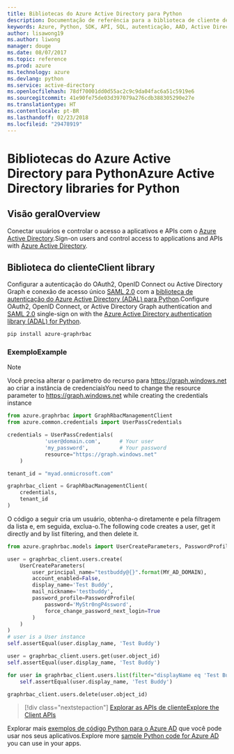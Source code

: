 ```yaml
---
title: Bibliotecas do Azure Active Directory para Python
description: Documentação de referência para a biblioteca de cliente de Python para o Azure Active Directory
keywords: Azure, Python, SDK, API, SQL, autenticação, AAD, Active Directory, Graph, OAuth 2.0
author: lisawong19
ms.author: liwong
manager: douge
ms.date: 08/07/2017
ms.topic: reference
ms.prod: azure
ms.technology: azure
ms.devlang: python
ms.service: active-directory
ms.openlocfilehash: 78df70001dd0d55ac2c9c9da04fac6a51c5919e6
ms.sourcegitcommit: 41e90fe75de03d397079a276cdb388305290e27e
ms.translationtype: HT
ms.contentlocale: pt-BR
ms.lasthandoff: 02/23/2018
ms.locfileid: "29478919"
---
```

# <a name="azure-active-directory-libraries-for-python"></a><span data-ttu-id="9cc27-104">Bibliotecas do Azure Active Directory para Python</span><span class="sxs-lookup"><span data-stu-id="9cc27-104">Azure Active Directory libraries for Python</span></span>

## <a name="overview"></a><span data-ttu-id="9cc27-105">Visão geral</span><span class="sxs-lookup"><span data-stu-id="9cc27-105">Overview</span></span>

<span data-ttu-id="9cc27-106">Conectar usuários e controlar o acesso a aplicativos e APIs com o [Azure Active Directory](/azure/active-directory/active-directory-whatis).</span><span class="sxs-lookup"><span data-stu-id="9cc27-106">Sign-on users and control access to applications and APIs with [Azure Active Directory](/azure/active-directory/active-directory-whatis).</span></span>

## <a name="client-library"></a><span data-ttu-id="9cc27-107">Biblioteca do cliente</span><span class="sxs-lookup"><span data-stu-id="9cc27-107">Client library</span></span>

<span data-ttu-id="9cc27-108">Configurar a autenticação do OAuth2, OpenID Connect ou Active Directory Graph e conexão de acesso único [SAML 2.0](https://docs.microsoft.com/azure/active-directory/develop/active-directory-saml-protocol-reference) com a [biblioteca de autenticação do Azure Active Directory (ADAL) para Python](https://github.com/AzureAD/azure-activedirectory-library-for-python).</span><span class="sxs-lookup"><span data-stu-id="9cc27-108">Configure OAuth2, OpenID Connect, or Active Directory Graph authentication and [SAML 2.0](https://docs.microsoft.com/azure/active-directory/develop/active-directory-saml-protocol-reference) single-sign on with the [Azure Active Directory authentication library (ADAL) for Python](https://github.com/AzureAD/azure-activedirectory-library-for-python).</span></span>

```bash
pip install azure-graphrbac
```

### <a name="example"></a><span data-ttu-id="9cc27-109">Exemplo</span><span class="sxs-lookup"><span data-stu-id="9cc27-109">Example</span></span>
> [!NOTE]
> <span data-ttu-id="9cc27-110">Você precisa alterar o parâmetro do recurso para https://graph.windows.net ao criar a instância de credenciais</span><span class="sxs-lookup"><span data-stu-id="9cc27-110">You need to change the resource parameter to https://graph.windows.net while creating the credentials instance</span></span>

```python
from azure.graphrbac import GraphRbacManagementClient
from azure.common.credentials import UserPassCredentials

credentials = UserPassCredentials(
            'user@domain.com',      # Your user
            'my_password',          # Your password
            resource="https://graph.windows.net"
    )

tenant_id = "myad.onmicrosoft.com"

graphrbac_client = GraphRbacManagementClient(
    credentials,
    tenant_id
)
```
<span data-ttu-id="9cc27-111">O código a seguir cria um usuário, obtenha-o diretamente e pela filtragem da lista e, em seguida, exclua-o.</span><span class="sxs-lookup"><span data-stu-id="9cc27-111">The following code creates a user, get it directly and by list filtering, and then delete it.</span></span>
```python
from azure.graphrbac.models import UserCreateParameters, PasswordProfile

user = graphrbac_client.users.create(
    UserCreateParameters(
        user_principal_name="testbuddy@{}".format(MY_AD_DOMAIN),
        account_enabled=False,
        display_name='Test Buddy',
        mail_nickname='testbuddy',
        password_profile=PasswordProfile(
            password='MyStr0ngP4ssword',
            force_change_password_next_login=True
        )
    )
)
# user is a User instance
self.assertEqual(user.display_name, 'Test Buddy')

user = graphrbac_client.users.get(user.object_id)
self.assertEqual(user.display_name, 'Test Buddy')

for user in graphrbac_client.users.list(filter="displayName eq 'Test Buddy'"):
    self.assertEqual(user.display_name, 'Test Buddy')

graphrbac_client.users.delete(user.object_id)
```

> [!div class="nextstepaction"]
> [<span data-ttu-id="9cc27-112">Explorar as APIs de cliente</span><span class="sxs-lookup"><span data-stu-id="9cc27-112">Explore the Client APIs</span></span>](/python/api/overview/azure/activedirectory/client)

<span data-ttu-id="9cc27-113">Explorar mais [exemplos de código Python para o Azure AD](https://azure.microsoft.com/en-us/resources/samples/?term=active+directory&platform=python) que você pode usar nos seus aplicativos.</span><span class="sxs-lookup"><span data-stu-id="9cc27-113">Explore more [sample Python code for Azure AD](https://azure.microsoft.com/en-us/resources/samples/?term=active+directory&platform=python) you can use in your apps.</span></span>